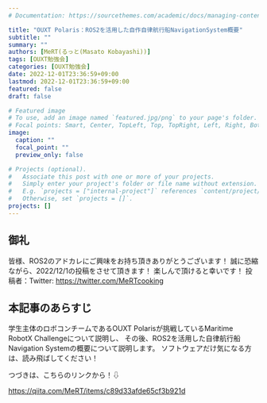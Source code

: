 ```yaml
---
# Documentation: https://sourcethemes.com/academic/docs/managing-content/

title: "OUXT Polaris：ROS2を活用した自作自律航行船NavigationSystem概要"
subtitle: ""
summary: ""
authors: [MeRT(るっと(Masato Kobayashi))]
tags: [OUXT勉強会]
categories: [OUXT勉強会]
date: 2022-12-01T23:36:59+09:00
lastmod: 2022-12-01T23:36:59+09:00
featured: false
draft: false

# Featured image
# To use, add an image named `featured.jpg/png` to your page's folder.
# Focal points: Smart, Center, TopLeft, Top, TopRight, Left, Right, BottomLeft, Bottom, BottomRight.
image:
  caption: ""
  focal_point: ""
  preview_only: false

# Projects (optional).
#   Associate this post with one or more of your projects.
#   Simply enter your project's folder or file name without extension.
#   E.g. `projects = ["internal-project"]` references `content/project/deep-learning/index.md`.
#   Otherwise, set `projects = []`.
projects: []
---
```


## 御礼
皆様、ROS2のアドカレにご興味をお持ち頂きありがとうございます！
誠に恐縮ながら、2022/12/1の投稿をさせて頂きます！
楽しんで頂けると幸いです！
投稿者：Twitter: https://twitter.com/MeRTcooking

## 本記事のあらすじ
学生主体のロボコンチームであるOUXT Polarisが挑戦しているMaritime RobotX Challengeについて説明し、
その後、ROS2を活用した自律航行船Navigation Systemの概要について説明します。
ソフトウェアだけ気になる方は、読み飛ばしてください！

つづきは、こちらのリンクから！⇩

https://qiita.com/MeRT/items/c89d33afde65cf3b921d